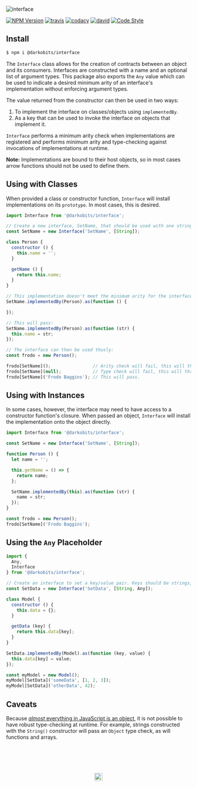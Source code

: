 ![interface](https://user-images.githubusercontent.com/441546/36626691-02397db2-18ec-11e8-8e13-4ed88597149f.png)

[![NPM Version][npm-img]][npm-url] [![travis][travis-img]][travis-url] [![codacy][codacy-img]][codacy-url] [![david][david-img]][david-url] [![Code Style][xo-img]][xo-url] 

## Install

```bash
$ npm i @darkobits/interface
```

The `Interface` class allows for the creation of contracts between an object and its consumers. Interfaces are constructed with a name and an optional list of argument types. This package also exports the `Any` value which can be used to indicate a desired minimum arity of an interface's implementation without enforcing argument types.

The value returned from the constructor can then be used in two ways:

1. To implement the interface on classes/objects using `implementedBy`.
2. As a key that can be used to invoke the interface on objects that implement it.

`Interface` performs a minimum arity check when implementations are registered and performs minimum arity and type-checking against invocations of implementations at runtime.

**Note:** Implementations are bound to their host objects, so in most cases arrow functions should not be used to define them.

## Using with Classes

When provided a class or constructor function, `Interface` will install implementations on its `prototype`. In most cases, this is desired.

```js
import Interface from '@darkobits/interface';

// Create a new interface, SetName, that should be used with one string argument.
const SetName = new Interface('SetName', [String]);

class Person {
  constructor () {
    this.name = '';
  }

  getName () {
    return this.name;
  }
}

// This implementation doesn't meet the minimum arity for the interface, so it will throw an error:
SetName.implementedBy(Person).as(function () {

});

// This will pass:
SetName.implementedBy(Person).as(function (str) {
  this.name = str;
});

// The interface can then be used thusly:
const frodo = new Person();

frodo[SetName]();                // Arity check will fail, this will throw an error.
frodo[SetName](null);            // Type check will fail, this will throw an error.
frodo[SetName]('Frodo Baggins'); // This will pass.
```

## Using with Instances

In some cases, however, the interface may need to have access to a constructor function's closure. When passed an object, `Interface` will install the implementation onto the object directly.

```js
import Interface from '@darkobits/interface';

const SetName = new Interface('SetName', [String]);

function Person () {
  let name = '';

  this.getName = () => {
    return name;
  };

  SetName.implementedBy(this).as(function (str) {
    name = str;
  });
}

const frodo = new Person();
frodo[SetName]('Frodo Baggins');
```

## Using the `Any` Placeholder

```js
import {
  Any,
  Interface
} from '@darkobits/interface';

// Create an interface to set a key/value pair. Keys should be strings, but values can be anything.
const SetData = new Interface('SetData', [String, Any]);

class Model {
  constructor () {
    this.data = {};
  }

  getData (key) {
    return this.data[key];
  }
}

SetData.implementedBy(Model).as(function (key, value) {
  this.data[key] = value;
});

const myModel = new Model();
myModel[SetData]('someData', [1, 2, 3]);
myModel[SetData]('otherData', 42);
```

## Caveats

Because [*almost* everything in JavaScript is an object](https://github.com/getify/You-Dont-Know-JS/blob/master/this%20%26%20object%20prototypes/ch3.md#type), it is not possible to have robust type-checking at runtime. For example, strings constructed with the `String()` constructor will pass an `Object` type check, as will functions and arrays.

## &nbsp;
<p align="center">
  <br>
  <img width="22" height="22" src="https://cloud.githubusercontent.com/assets/441546/25318539/db2f4cf2-2845-11e7-8e10-ef97d91cd538.png">
</p>

[travis-img]: https://img.shields.io/travis/darkobits/interface/master.svg?style=flat-square
[travis-url]: https://travis-ci.org/darkobits/interface

[david-img]: https://img.shields.io/david/darkobits/interface.svg?style=flat-square
[david-url]: https://david-dm.org/darkobits/interface

[codacy-img]: https://img.shields.io/codacy/coverage/9784926ef8bd4cefb583aedcac7e00f2.svg?style=flat-square
[codacy-url]: https://www.codacy.com/app/darkobits/interface

[xo-img]: https://img.shields.io/badge/code_style-XO-f74c4c.svg?style=flat-square
[xo-url]: https://github.com/sindresorhus/xo

[npm-img]: https://img.shields.io/npm/v/@darkobits/interface.svg?style=flat-square
[npm-url]: https://www.npmjs.com/package/@darkobits/interface
